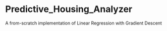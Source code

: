 # Predictive_Housing_Analyzer
A from-scratch implementation of Linear Regression with Gradient Descent
